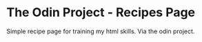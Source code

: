 # The Odin Project - Recipes Page

Simple recipe page for training my html skills. Via the odin project.